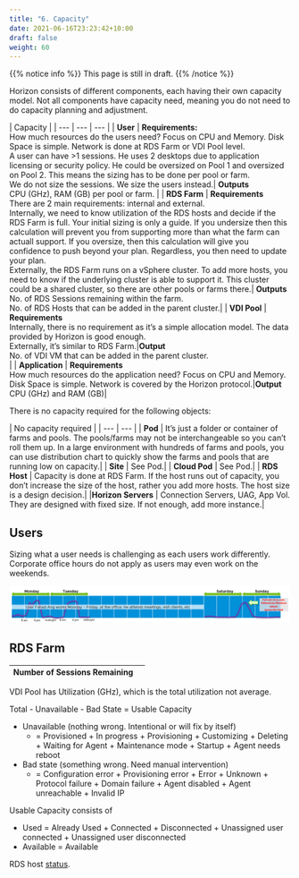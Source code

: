 ```yaml
---
title: "6. Capacity"
date: 2021-06-16T23:23:42+10:00
draft: false
weight: 60
---
```


{{% notice info %}}
This page is still in draft.
{{% /notice %}}

Horizon consists of different components, each having their own capacity model. Not all components have capacity need, meaning you do not need to do capacity planning and adjustment.

| Capacity |
| --- | --- | --- |
| **User** | **Requirements:**<br />How much resources do the users need? Focus on CPU and Memory. Disk Space is simple. Network is done at RDS Farm or VDI Pool level.<br />A user can have >1 sessions. He uses 2 desktops due to application licensing or security policy. He could be oversized on Pool 1 and oversized on Pool 2. This means the sizing has to be done per pool or farm.<br />We do not size the sessions. We size the users instead.| **Outputs**<br />CPU (GHz), RAM (GB) per pool or farm. |
| **RDS Farm** | **Requirements**<br />There are 2 main requirements: internal and external.<br />Internally, we need to know utilization of the RDS hosts and decide if the RDS Farm is full. Your initial sizing is only a guide. If you undersize then this calculation will prevent you from supporting more than what the farm can actuall support. If you oversize, then this calculation will give you confidence to push beyond your plan. Regardless, you then need to update your plan.<br />Externally, the RDS Farm runs on a vSphere cluster. To add more hosts, you need to know if the underlying cluster is able to support it. This cluster could be a shared cluster, so there are other pools or farms there.| **Outputs**<br />No. of RDS Sessions remaining within the farm.<br />No. of RDS Hosts that can be added in the parent cluster.|
| **VDI Pool** | **Requirements**<br />Internally, there is no requirement as it’s a simple allocation model. The data provided by Horizon is good enough.<br />Externally, it’s similar to RDS Farm.|**Output**<br />No. of VDI VM that can be added in the parent cluster.<br />|
| **Application** | **Requirements**<br />How much resources do the application need? Focus on CPU and Memory. Disk Space is simple. Network is covered by the Horizon protocol.|**Output**<br />CPU (GHz) and RAM (GB)|

There is no capacity required for the following objects:

| No capacity required |
| --- | --- |
| **Pod**	| It’s just a folder or container of farms and pools. The pools/farms may not be interchangeable so you can’t roll them up. In a large environment with hundreds of farms and pools, you can use distribution chart to quickly show the farms and pools that are running low on capacity.|
| **Site** | See Pod.|
| **Cloud Pod** | See Pod.|
| **RDS Host** | Capacity is done at RDS Farm. If the host runs out of capacity, you don’t increase the size of the host, rather you add more hosts. The host size is a design decision.|
|**Horizon Servers** | Connection Servers, UAG, App Vol. They are designed with fixed size. If not enough, add more instance.|

## Users

Sizing what a user needs is challenging as each users work differently. Corporate office hours do not apply as users may even work on the weekends.

![Usage timeline](4.8.6-fig-1.png)

## RDS Farm

| Number of Sessions Remaining |     |
|------------------------------|-----|

VDI Pool has Utilization (GHz), which is the total utilization not average.

Total - Unavailable - Bad State = Usable Capacity

- Unavailable (nothing wrong. Intentional or will fix by itself)  
  - = Provisioned + In progress + Provisioning + Customizing + Deleting + Waiting for Agent + Maintenance mode + Startup + Agent needs reboot
- Bad state (something wrong. Need manual intervention)  
  - = Configuration error + Provisioning error + Error + Unknown + Protocol failure + Domain failure + Agent disabled + Agent unreachable + Invalid IP

Usable Capacity consists of

- Used = Already Used + Connected + Disconnected + Unassigned user connected + Unassigned user disconnected
- Available = Available

RDS host [status](https://docs.vmware.com/en/Site-Recovery-Manager/8.4/com.vmware.srm.admin.doc/GUID-AF6BF11B-4FB7-4543-A873-329FDF1524A4.html).